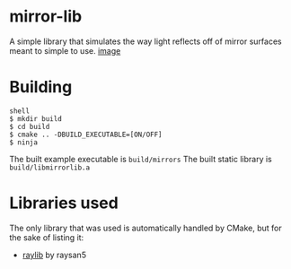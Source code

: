 # mirror-lib
A simple library that simulates the way light reflects off of mirror surfaces meant to simple to use.
[image](res/mirror_lib.png)

# Building
```
shell
$ mkdir build
$ cd build
$ cmake .. -DBUILD_EXECUTABLE=[ON/OFF]
$ ninja
```
The built example executable is `build/mirrors`
The built static library is `build/libmirrorlib.a`

# Libraries used
The only library that was used is automatically handled by CMake, but for the sake of listing it:
  - [raylib](https://github.com/raysan5/raylib) by raysan5
